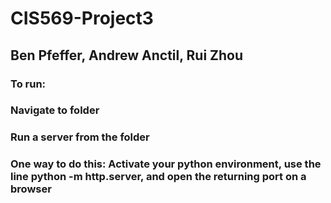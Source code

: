 # CIS569-Project3
## Ben Pfeffer, Andrew Anctil, Rui Zhou
### To run:
### Navigate to folder
### Run a server from the folder
### One way to do this: Activate your python environment, use the line python -m http.server, and open the returning port on a browser
